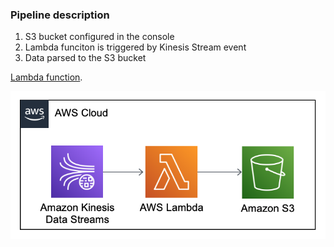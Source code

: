 ### Pipeline description

1. S3 bucket configured in the console
2. Lambda funciton is triggered by Kinesis Stream event
3. Data parsed to the S3 bucket
 
[Lambda function](https://github.com/ksenia-tabakova/AWS-pipelines-project/blob/main/Kinesis-to-S3%20pipeline/lambda_function.py).

![pipeline diagram](../diagrams/kinesis-to-s3.png)
